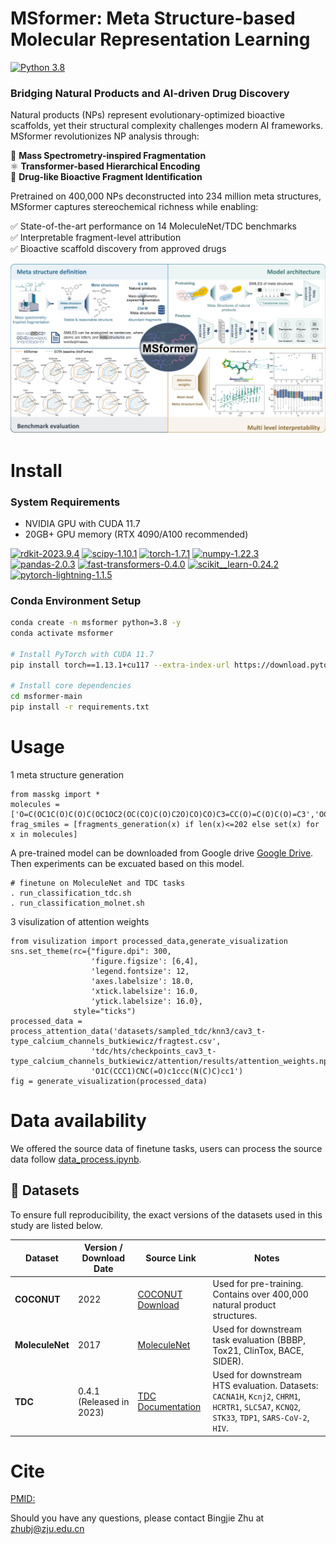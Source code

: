 # MSformer: Meta Structure-based Molecular Representation Learning

[![Python 3.8](https://img.shields.io/badge/python-3.8+-brightgreen)](https://www.python.org/)

### Bridging Natural Products and AI-driven Drug Discovery
Natural products (NPs) represent evolutionary-optimized bioactive scaffolds, yet their structural complexity challenges modern AI frameworks. MSformer revolutionizes NP analysis through:

🔬 **Mass Spectrometry-inspired Fragmentation**  
⚛️ **Transformer-based Hierarchical Encoding**  
💊 **Drug-like Bioactive Fragment Identification**

Pretrained on 400,000 NPs deconstructed into 234 million meta structures, MSformer captures stereochemical richness while enabling:

✅ State-of-the-art performance on 14 MoleculeNet/TDC benchmarks  
✅ Interpretable fragment-level attribution  
✅ Bioactive scaffold discovery from approved drugs

![img](image/msformer.jpg "MSformer")
# Install
### System Requirements
- NVIDIA GPU with CUDA 11.7
- 20GB+ GPU memory (RTX 4090/A100 recommended)

[![rdkit-2023.9.4](https://img.shields.io/badge/rdkit-2023,9.4-8A2BE2)](https://github.com/rdkit/rdkit) [![scipy-1.10.1](https://img.shields.io/badge/scipy-1.10.1-yellowgreen)](https://github.com/scipy/scipy) [![torch-1.7.1](https://img.shields.io/badge/torch-1.7.1-orange)](https://github.com/pytorch/pytorch) [![numpy-1.22.3](https://img.shields.io/badge/numpy-1.22.3-red)](https://github.com/numpy/numpy) [![pandas-2.0.3](https://img.shields.io/badge/pandas-2.0.3-lightgrey)](https://github.com/pandas-dev/pandas) [![fast-transformers-0.4.0](https://img.shields.io/badge/fast__transformers-0.4.0-blue)](https://github.com/idiap/fast-transformers) [![scikit__learn-0.24.2](https://img.shields.io/badge/scikit__learn-0.24.2-green)](https://github.com/scikit-learn/scikit-learn) [![pytorch-lightning-1.1.5](https://img.shields.io/badge/pytorch__lightning-1.1.5-8A2BE2)](https://github.com/Lightning-AI/pytorch-lightning)

### Conda Environment Setup
```bash
conda create -n msformer python=3.8 -y
conda activate msformer

# Install PyTorch with CUDA 11.7
pip install torch==1.13.1+cu117 --extra-index-url https://download.pytorch.org/whl/cu117

# Install core dependencies
cd msformer-main
pip install -r requirements.txt
```

# Usage
1 meta structure generation
```
from masskg import *
molecules = ['O=C(OC1C(O)C(O)C(OC1OC2(OC(CO)C(O)C2O)CO)CO)C3=CC(O)=C(O)C(O)=C3','OCC1OC(OC2C(O)C(OC)OC(COC3OCC(O)C(O)C3O)C2O)C(O)C(O)C1O']
frag_smiles = [fragments_generation(x) if len(x)<=202 else set(x) for x in molecules]
```
A pre-trained model can be downloaded from Google drive [Google Drive](https://drive.google.com/file/d/1Bkq_vIow80VTLHZ_rWQl_QBggWcfPAeU/view?usp=drive_link). Then experiments can be excuated based on this model.
```
# finetune on MoleculeNet and TDC tasks
. run_classification_tdc.sh
. run_classification_molnet.sh
```
3 visulization of attention weights
```
from visulization import processed_data,generate_visualization
sns.set_theme(rc={"figure.dpi": 300,
                  'figure.figsize': [6,4],
                  'legend.fontsize': 12,
                  'axes.labelsize': 18.0,
                  'xtick.labelsize': 16.0,
                  'ytick.labelsize': 16.0},
              style="ticks")
processed_data = process_attention_data('datasets/sampled_tdc/knn3/cav3_t-type_calcium_channels_butkiewicz/fragtest.csv',
                  'tdc/hts/checkpoints_cav3_t-type_calcium_channels_butkiewicz/attention/results/attention_weights.npy',
                  'O1C(CCC1)CNC(=O)c1ccc(N(C)C)cc1')
fig = generate_visualization(processed_data)
```


# Data availability 
We offered the source data of finetune tasks, users can process the source data follow [data_process.ipynb]().
## 📁 Datasets

To ensure full reproducibility, the exact versions of the datasets used in this study are listed below.

| Dataset | Version / Download Date | Source Link | Notes |
|---------|-------------------------|-------------|-------|
| **COCONUT** | 2022 | [COCONUT Download](https://coconut.naturalproducts.net/download) | Used for pre-training. Contains over 400,000 natural product structures. |
| **MoleculeNet** | 2017 | [MoleculeNet](https://moleculenet.org/datasets-1) | Used for downstream task evaluation (BBBP, Tox21, ClinTox, BACE, SIDER). |
| **TDC** | 0.4.1 (Released in 2023) | [TDC Documentation](https://tdcommons.ai/) | Used for downstream HTS evaluation. Datasets: `CACNA1H`, `Kcnj2`, `CHRM1`, `HCRTR1`, `SLC5A7`, `KCNQ2`, `STK33`, `TDP1`, `SARS-CoV-2`, `HIV`. |


# Cite
[PMID:](https://pubmed.ncbi.nlm.nih.gov/XXX/)

Should you have any questions, please contact Bingjie Zhu at zhubj@zju.edu.cn
